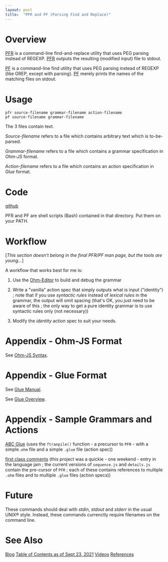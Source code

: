 ```yaml
---
layout: post
title:  "PFR and PF (Parsing Find and Replace)"
---
```

# Overview
<u>PFR</u> is a command-line find-and-replace utility that uses PEG parsing instead of REGEXP.  <u>PFR</u> outputs the resulting (modified input) file to stdout.

<u>PF</u> is a command-line find utility that uses PEG parsing instead of REGEXP (like GREP, except with parsing). <u>PF</u> merely prints the names of the matching files on stdout.

# Usage
```
pfr source-filename grammar-filename action-filename
pf source-filename grammar-filename
```

The 3 files contain text.  

*Source-filename* refers to a file which contains arbitrary text which is to-be-parsed.

*Grammar-filename* refers to a file which contains a grammar specification in *Ohm-JS* format.

*Action-filename* refers to a file which contains an action specification in *Glue* format.

# Code

[github](https://github.com/guitarvydas/parse)

PFR and PF are shell scripts (Bash) contained in that directory.  Put them on your PATH.

# Workflow

[*This section doesn't belong in the final PFR/PF man page, but the tools are young...*]

A workflow that works best for me is:

1. Use the [Ohm-Editor](https://ohmlang.github.io/editor/) to build and debug the grammar

2. Write a "vanilla" action spec that simply outputs what is input ("identity") ; note that if you use *syntactic rules* instead of *lexical rules* in the grammar, the output will omit spacing (that's OK, you just need to be aware of this ; the only way to get a pure identity grammar is to use syntactic rules only (not necessary))

3. Modify the *identity* action spec to suit your needs.

# Appendix - Ohm-JS Format

See [Ohm-JS Syntax](https://github.com/harc/ohm/blob/master/doc/syntax-reference.md).

# Appendix - Glue Format

See [Glue Manual](https://guitarvydas.github.io/2021/03/24/Glue-Manual.html).

See [Glue Overview](https://guitarvydas.github.io/2021/04/11/Glue-Tool.html).

# Appendix - Sample Grammars and Actions

[ABC Glue](https://guitarvydas.github.io/2021/09/15/ABC-Glue.html) (uses the `ftranpile()` function - a precursor to `PFR` - with a simple`.ohm` file and a simple `.glue` file (action spec))

[first class comments](https://github.com/guitarvydas/firstclasscomments) (this project was a quickie - one weekend - entry in the language jam ; the current versions of `sequence.js` and `details.js` contain the pre-cursor of `PFR` ; each of these contains references to multiple `.ohm` files and to multiple `.glue` files (action specs))

# Future

These commands should deal with *stdin*, *stdout* and *stderr* in the usual UNIX® style.  Instead, these commands currenctly require filenames on the command line.

# See Also

[Blog](https://guitarvydas.github.io)
[Table of Contents as of Sept 23, 2021](https://guitarvydas.github.io/2021/09/21/Table-of-Contents-Sept-17-2021.html)
[Videos](https://www.youtube.com/channel/UC2bdO9l84VWGlRdeNy5)
[References](https://guitarvydas.github.io/2021/01/14/References.html)

<script src="https://utteranc.es/client.js" 
        repo="guitarvydas/guitarvydas.github.io" 
        issue-term="pathname" 
        theme="github-light" 
        crossorigin="anonymous" 
        async> 
</script> 
